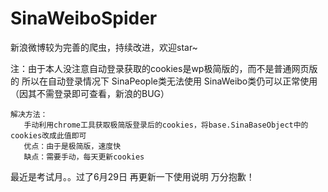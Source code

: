 # SinaWeiboSpider
新浪微博较为完善的爬虫，持续改进，欢迎star~

注：由于本人没注意自动登录获取的cookies是wp极简版的，而不是普通网页版的
    所以在自动登录情况下 SinaPeople类无法使用
    SinaWeibo类仍可以正常使用（因其不需登录即可查看，新浪的BUG）
    
    解决方法：
       手动利用chrome工具获取极简版登录后的cookies，将base.SinaBaseObject中的cookies改成此值即可
       优点：由于是极简版，速度快
       缺点：需要手动，每天更新cookies


最近是考试月。。过了6月29日 再更新一下使用说明 万分抱歉！
